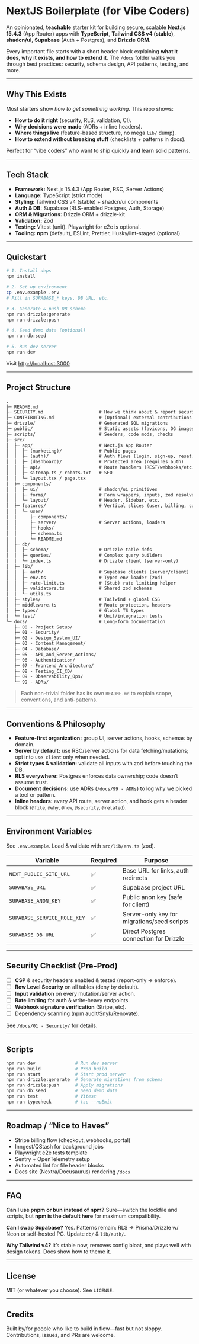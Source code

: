 # NextJS Boilerplate (for Vibe Coders)

An opinionated, **teachable** starter kit for building secure, scalable **Next.js 15.4.3** (App Router) apps with **TypeScript**, **Tailwind CSS v4 (stable)**, **shadcn/ui**, **Supabase** (Auth + Postgres), and **Drizzle ORM**.  

Every important file starts with a short header block explaining **what it does, why it exists, and how to extend it**. The `/docs` folder walks you through best practices: security, schema design, API patterns, testing, and more.

---

## Why This Exists

Most starters show *how to get something working*. This repo shows:

- **How to do it right** (security, RLS, validation, CI).
- **Why decisions were made** (ADRs + inline headers).
- **Where things live** (feature-based structure, no mega `lib/` dump).
- **How to extend without breaking stuff** (checklists + patterns in docs).

Perfect for “vibe coders” who want to ship quickly **and** learn solid patterns.

---

## Tech Stack

- **Framework:** Next.js 15.4.3 (App Router, RSC, Server Actions)
- **Language:** TypeScript (strict mode)
- **Styling:** Tailwind CSS v4 (stable) + shadcn/ui components
- **Auth & DB:** Supabase (RLS-enabled Postgres, Auth, Storage)
- **ORM & Migrations:** Drizzle ORM + drizzle-kit
- **Validation:** Zod
- **Testing:** Vitest (unit). Playwright for e2e is optional.
- **Tooling:** **npm** (default), ESLint, Prettier, Husky/lint-staged (optional)

---

## Quickstart

```bash
# 1. Install deps
npm install

# 2. Set up environment
cp .env.example .env
# Fill in SUPABASE_* keys, DB URL, etc.

# 3. Generate & push DB schema
npm run drizzle:generate
npm run drizzle:push

# 4. Seed demo data (optional)
npm run db:seed

# 5. Run dev server
npm run dev
````

Visit [http://localhost:3000](http://localhost:3000)

---

## Project Structure

```txt
.
├─ README.md
├─ SECURITY.md                     # How we think about & report security issues
├─ CONTRIBUTING.md                 # (Optional) external contributions
├─ drizzle/                        # Generated SQL migrations
├─ public/                         # Static assets (favicons, OG images)
├─ scripts/                        # Seeders, code mods, checks
├─ src/
│  ├─ app/                         # Next.js App Router
│  │  ├─ (marketing)/              # Public pages
│  │  ├─ (auth)/                   # Auth flows (login, sign-up, reset, etc.)
│  │  ├─ (dashboard)/              # Protected area (requires auth)
│  │  ├─ api/                      # Route handlers (REST/webhooks/etc.)
│  │  ├─ sitemap.ts / robots.txt   # SEO
│  │  └─ layout.tsx / page.tsx
│  ├─ components/
│  │  ├─ ui/                       # shadcn/ui primitives
│  │  ├─ forms/                    # Form wrappers, inputs, zod resolvers
│  │  └─ layout/                   # Header, Sidebar, etc.
│  ├─ features/                    # Vertical slices (user, billing, content, ...)
│  │  └─ user/
│  │     ├─ components/
│  │     ├─ server/                # Server actions, loaders
│  │     ├─ hooks/
│  │     ├─ schema.ts
│  │     └─ README.md
│  ├─ db/
│  │  ├─ schema/                   # Drizzle table defs
│  │  ├─ queries/                  # Complex query builders
│  │  └─ index.ts                  # Drizzle client (server-only)
│  ├─ lib/
│  │  ├─ auth/                     # Supabase clients (server/client)
│  │  ├─ env.ts                    # Typed env loader (zod)
│  │  ├─ rate-limit.ts             # (Stub) rate limiting helper
│  │  ├─ validators.ts             # Shared zod schemas
│  │  └─ utils.ts
│  ├─ styles/                      # Tailwind + global CSS
│  ├─ middleware.ts                # Route protection, headers
│  ├─ types/                       # Global TS types
│  └─ test/                        # Unit/integration tests
└─ docs/                           # Long-form documentation
   ├─ 00 - Project Setup/
   ├─ 01 - Security/
   ├─ 02 - Design_System_UI/
   ├─ 03 - Content_Management/
   ├─ 04 - Database/
   ├─ 05 - API_and_Server_Actions/
   ├─ 06 - Authentication/
   ├─ 07 - Frontend_Architecture/
   ├─ 08 - Testing_CI_CD/
   ├─ 09 - Observability_Ops/
   └─ 99 - ADRs/
```

> Each non-trivial folder has its own `README.md` to explain scope, conventions, and anti-patterns.

---

## Conventions & Philosophy

* **Feature-first organization:** group UI, server actions, hooks, schemas by domain.
* **Server by default:** use RSC/server actions for data fetching/mutations; opt into `use client` only when needed.
* **Strict types & validation:** validate all inputs with zod before touching the DB.
* **RLS everywhere:** Postgres enforces data ownership; code doesn’t assume trust.
* **Document decisions:** use ADRs (`/docs/99 - ADRs`) to log why we picked a tool or pattern.
* **Inline headers:** every API route, server action, and hook gets a header block (`@file`, `@why`, `@how`, `@security`, `@related`).

---

## Environment Variables

See `.env.example`. Load & validate with `src/lib/env.ts` (zod).

| Variable                    | Required | Purpose                                     |
| --------------------------- | -------- | ------------------------------------------- |
| `NEXT_PUBLIC_SITE_URL`      | ✅        | Base URL for links, auth redirects          |
| `SUPABASE_URL`              | ✅        | Supabase project URL                        |
| `SUPABASE_ANON_KEY`         | ✅        | Public anon key (safe for client)           |
| `SUPABASE_SERVICE_ROLE_KEY` | ✅        | Server-only key for migrations/seed scripts |
| `SUPABASE_DB_URL`           | ✅        | Direct Postgres connection for Drizzle      |

---

## Security Checklist (Pre-Prod)

* [ ] **CSP** & security headers enabled & tested (report-only → enforce).
* [ ] **Row Level Security** on all tables (deny by default).
* [ ] **Input validation** on every mutation/server action.
* [ ] **Rate limiting** for auth & write-heavy endpoints.
* [ ] **Webhook signature verification** (Stripe, etc).
* [ ] Dependency scanning (npm audit/Snyk/Renovate).

See `/docs/01 - Security/` for details.

---

## Scripts

```bash
npm run dev               # Run dev server
npm run build             # Prod build
npm run start             # Start prod server
npm run drizzle:generate  # Generate migrations from schema
npm run drizzle:push      # Apply migrations
npm run db:seed           # Seed demo data
npm run test              # Vitest
npm run typecheck         # tsc --noEmit
```

---

## Roadmap / “Nice to Haves”

* Stripe billing flow (checkout, webhooks, portal)
* Inngest/QStash for background jobs
* Playwright e2e tests template
* Sentry + OpenTelemetry setup
* Automated lint for file header blocks
* Docs site (Nextra/Docusaurus) rendering `/docs`

---

## FAQ

**Can I use pnpm or bun instead of npm?**
Sure—switch the lockfile and scripts, but **npm is the default here** for maximum compatibility.

**Can I swap Supabase?**
Yes. Patterns remain: RLS → Prisma/Drizzle w/ Neon or self-hosted PG. Update `db/` & `lib/auth/`.

**Why Tailwind v4?**
It’s stable now, removes config bloat, and plays well with design tokens. Docs show how to theme it.

---

## License

MIT (or whatever you choose). See `LICENSE`.

---

## Credits

Built by/for people who like to build in flow—fast but not sloppy.
Contributions, issues, and PRs are welcome.
